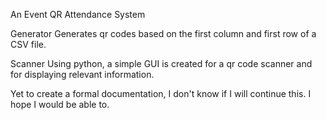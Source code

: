 An Event QR Attendance System

Generator
Generates qr codes based on the first column and first row of a CSV file.

Scanner
Using python, a simple GUI is created for a qr code scanner and for displaying relevant information.

Yet to create a formal documentation, I don't know if I will continue this. I hope I would be able to.
